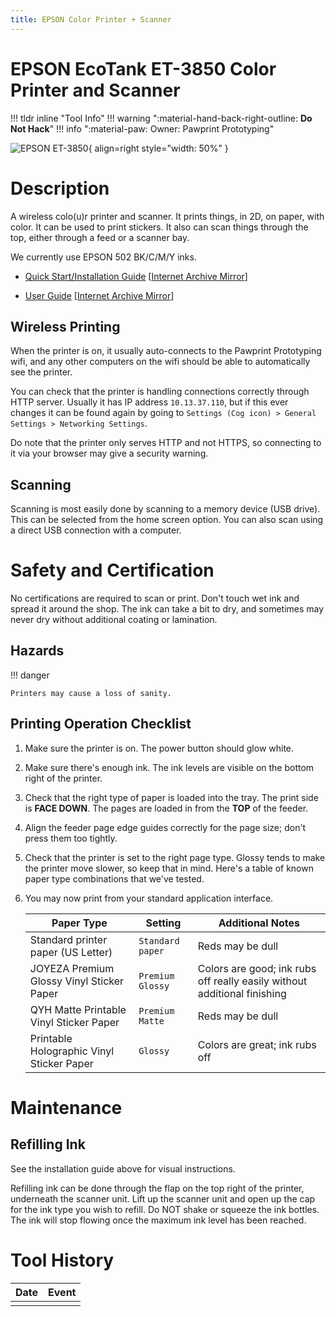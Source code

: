 ```yaml
---
title: EPSON Color Printer + Scanner
---
```


# EPSON EcoTank ET-3850 Color Printer and Scanner

!!! tldr inline "Tool Info"
    !!! warning ":material-hand-back-right-outline: __Do Not Hack__"
    !!! info ":material-paw: Owner: Pawprint Prototyping"

![EPSON ET-3850](/img/epson_et-3850.jpg){ align=right style="width: 50%" }

# Description

A wireless colo(u)r printer and scanner. It prints things, in 2D, on paper, with color.
It can be used to print stickers. It also can scan things through the top,
either through a feed or a scanner bay.

We currently use EPSON 502 BK/C/M/Y inks.

* [Quick Start/Installation Guide](https://files.support.epson.com/docid/cpd6/cpd60031.pdf) \[[Internet Archive Mirror](https://web.archive.org/web/20231127084258/https://files.support.epson.com/docid/cpd6/cpd60031.pdf)\]

* [User Guide](https://files.support.epson.com/docid/cpd6/cpd60203.pdf) \[[Internet Archive Mirror](https://web.archive.org/web/20240220130545/https://files.support.epson.com/docid/cpd6/cpd60203.pdf)\]

## Wireless Printing

When the printer is on, it usually auto-connects to the Pawprint Prototyping wifi, and
any other computers on the wifi should be able to automatically see the printer.

You can check that the printer is handling connections correctly through HTTP server.
Usually it has IP address `10.13.37.110`, but if this ever changes it can be found again
by going to `Settings (Cog icon) > General Settings > Networking Settings`.

Do note that the printer only serves HTTP and not HTTPS, so connecting to it via your
browser may give a security warning.

## Scanning

Scanning is most easily done by scanning to a memory device (USB drive). This can be
selected from the home screen option. You can also scan using a direct USB connection
with a computer.

# Safety and Certification

No certifications are required to scan or print. Don't touch wet ink and spread it around the shop.
The ink can take a bit to dry, and sometimes may never dry without additional coating or lamination.

## Hazards

!!! danger

    Printers may cause a loss of sanity.

## Printing Operation Checklist

1. Make sure the printer is on. The power button should glow white.
1. Make sure there's enough ink. The ink levels are visible on the bottom right of the printer.
1. Check that the right type of paper is loaded into the tray. The print side is **FACE DOWN**.
   The pages are loaded in from the **TOP** of the feeder.
1. Align the feeder page edge guides correctly for the page size; don't press them too tightly.
1. Check that the printer is set to the right page type. Glossy tends to make the printer move
   slower, so keep that in mind. Here's a table of known paper type combinations that we've tested.
1. You may now print from your standard application interface.
   
   |Paper Type|Setting|Additional Notes|
   |----------|-------|----------------|
   |Standard printer paper (US Letter)|`Standard paper`|Reds may be dull|
   |JOYEZA Premium Glossy Vinyl Sticker Paper|`Premium Glossy`|Colors are good; ink rubs off really easily without additional finishing|
   |QYH Matte Printable Vinyl Sticker Paper|`Premium Matte`|Reds may be dull|
   |Printable Holographic Vinyl Sticker Paper|`Glossy`|Colors are great; ink rubs off|


# Maintenance

## Refilling Ink

See the installation guide above for visual instructions.

Refilling ink can be done through the flap on the
top right of the printer, underneath the scanner unit.
Lift up the scanner unit and open up the cap for the ink
type you wish to refill.
Do NOT shake or squeeze the ink bottles. The ink will stop flowing once
the maximum ink level has been reached.

# Tool History

|Date | Event |
|-----|-------|
|||
